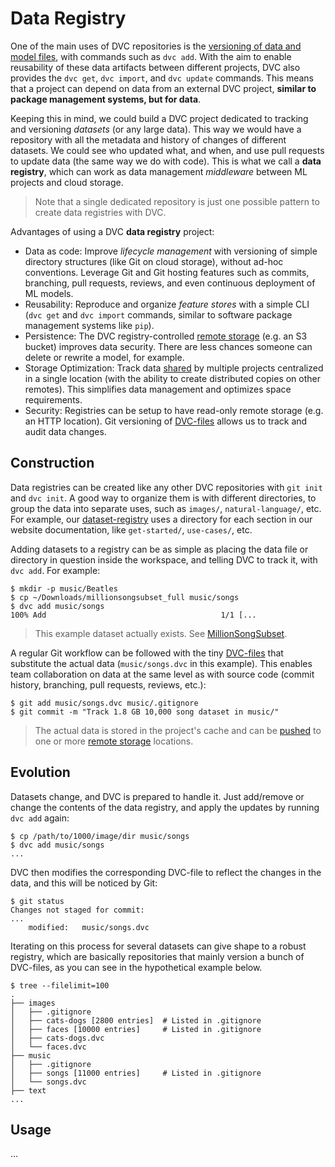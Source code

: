 # Data Registry

One of the main uses of <abbr>DVC repositories</abbr> is the
[versioning of data and model files](/doc/use-cases/data-and-model-files-versioning),
with commands such as `dvc add`. With the aim to enable reusability of these
<abbr>data artifacts</abbr> between different projects, DVC also provides the
`dvc get`, `dvc import`, and `dvc update` commands. This means that a project
can depend on data from an external <abbr>DVC project</abbr>, **similar to
package management systems, but for data**.

<!-- TODO: Insert diagram image here. -->

Keeping this in mind, we could build a <abbr>DVC project</abbr> dedicated to
tracking and versioning _datasets_ (or any large data). This way we would have a
repository with all the metadata and history of changes of different datasets.
We could see who updated what, and when, and use pull requests to update data
(the same way we do with code). This is what we call a **data registry**, which
can work as data management _middleware_ between ML projects and cloud storage.

> Note that a single dedicated repository is just one possible pattern to create
> data registries with DVC.

Advantages of using a DVC **data registry** project:

- Data as code: Improve _lifecycle management_ with versioning of simple
  directory structures (like Git on cloud storage), without ad-hoc conventions.
  Leverage Git and Git hosting features such as commits, branching, pull
  requests, reviews, and even continuous deployment of ML models.
- Reusability: Reproduce and organize _feature stores_ with a simple CLI
  (`dvc get` and `dvc import` commands, similar to software package management
  systems like `pip`).
- Persistence: The DVC registry-controlled
  [remote storage](/doc/command-reference/remote) (e.g. an S3 bucket) improves
  data security. There are less chances someone can delete or rewrite a model,
  for example.
- Storage Optimization: Track data
  [shared](/doc/use-cases/share-data-and-model-files) by multiple projects
  centralized in a single location (with the ability to create distributed
  copies on other remotes). This simplifies data management and optimizes space
  requirements.
- Security: Registries can be setup to have read-only remote storage (e.g. an
  HTTP location). Git versioning of [DVC-files](/doc/user-guide/dvc-file-format)
  allows us to track and audit data changes.

## Construction

Data registries can be created like any other <abbr>DVC repositories</abbr> with
`git init` and `dvc init`. A good way to organize them is with different
directories, to group the data into separate uses, such as `images/`,
`natural-language/`, etc. For example, our
[dataset-registry](https://github.com/iterative/dataset-registry) uses a
directory for each section in our website documentation, like `get-started/`,
`use-cases/`, etc.

Adding datasets to a registry can be as simple as placing the data file or
directory in question inside the <abbr>workspace</abbr>, and telling DVC to
track it, with `dvc add`. For example:

```dvc
$ mkdir -p music/Beatles
$ cp ~/Downloads/millionsongsubset_full music/songs
$ dvc add music/songs
100% Add                                       1/1 [...
```

> This example dataset actually exists. See
> [MillionSongSubset](http://millionsongdataset.com/pages/getting-dataset/#subset).

A regular Git workflow can be followed with the tiny
[DVC-files](/doc/user-guide/dvc-file-format) that substitute the actual data
(`music/songs.dvc` in this example). This enables team collaboration on data at
the same level as with source code (commit history, branching, pull requests,
reviews, etc.):

```dvc
$ git add music/songs.dvc music/.gitignore
$ git commit -m "Track 1.8 GB 10,000 song dataset in music/"
```

> The actual data is stored in the project's <abbr>cache</abbr> and can be
> [pushed](/doc/command-reference/push) to one or more
> [remote storage](/doc/command-reference/remote) locations.

## Evolution

Datasets change, and DVC is prepared to handle it. Just add/remove or change the
contents of the data registry, and apply the updates by running `dvc add` again:

```dvc
$ cp /path/to/1000/image/dir music/songs
$ dvc add music/songs
...
```

DVC then modifies the corresponding DVC-file to reflect the changes in the data,
and this will be noticed by Git:

```dvc
$ git status
Changes not staged for commit:
...
	modified:   music/songs.dvc
```

Iterating on this process for several datasets can give shape to a robust
registry, which are basically repositories that mainly version a bunch of
DVC-files, as you can see in the hypothetical example below.

```dvc
$ tree --filelimit=100
.
├── images
│   ├── .gitignore
│   ├── cats-dogs [2800 entries]  # Listed in .gitignore
│   ├── faces [10000 entries]     # Listed in .gitignore
│   ├── cats-dogs.dvc
│   └── faces.dvc
├── music
│   ├── .gitignore
│   ├── songs [11000 entries]     # Listed in .gitignore
│   └── songs.dvc
├── text
...
```

## Usage

...
